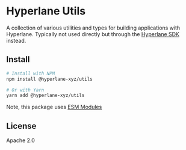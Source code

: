 # Hyperlane Utils

A collection of various utilities and types for building applications with Hyperlane.
Typically not used directly but through the [Hyperlane SDK](https://www.npmjs.com/package/@hyperlane-xyz/sdk) instead.

## Install

```bash
# Install with NPM
npm install @hyperlane-xyz/utils

# Or with Yarn
yarn add @hyperlane-xyz/utils
```

Note, this package uses [ESM Modules](https://gist.github.com/sindresorhus/a39789f98801d908bbc7ff3ecc99d99c#pure-esm-package)

## License

Apache 2.0
